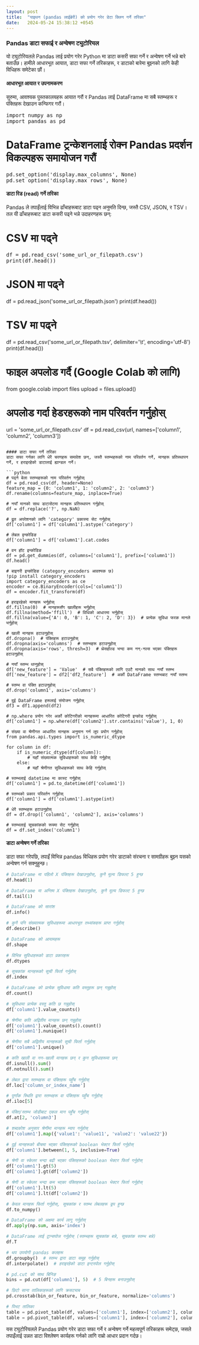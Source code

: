```yaml
---
layout: post
title:  "पाइथन (pandas लाईब्रेरी) को प्रयोग गरेर डेटा क्लिन गर्ने तरिका"
date:   2024-05-24 15:38:12 +0545
---
```

### Pandas डाटा सफाई र अन्वेषण ट्युटोरियल

यो ट्युटोरियलले Pandas लाई प्रयोग गरेर Python मा डाटा कसरी सफा गर्ने र अन्वेषण गर्ने भन्ने बारे बताउँछ। हामीले आधारभूत आयात, डाटा सफा गर्ने तरिकाहरू, र डाटाको बारेमा बुझ्नको लागि केही विधिहरू समेटेका छौं।

#### आधारभूत आयात र उपनामकरण
सुरुमा, आवश्यक पुस्तकालयहरू आयात गरौं र Pandas लाई DataFrame मा सबै स्तम्भहरू र पंक्तिहरू देखाउन कन्फिगर गरौं।

<pre>
import numpy as np
import pandas as pd
</pre>


# DataFrame ट्रन्केशनलाई रोक्न Pandas प्रदर्शन विकल्पहरू समायोजन गरौं
<pre>
pd.set_option('display.max_columns', None)
pd.set_option('display.max_rows', None)
</pre>

#### डाटा रिड (read) गर्ने तरिका
Pandas ले तपाइँलाई विभिन्न ढाँचाहरूबाट डाटा पढ्न अनुमति दिन्छ, जस्तै CSV, JSON, र TSV। तल यी ढाँचाहरूबाट डाटा कसरी पढ्ने भन्ने उदाहरणहरू छन्:

# CSV मा पढ्ने
<pre>
df = pd.read_csv('some_url_or_filepath.csv')
print(df.head())
</pre>

# JSON मा पढ्ने
df = pd.read_json('some_url_or_filepath.json')
print(df.head())

# TSV मा पढ्ने
df = pd.read_csv('some_url_or_filepath.tsv', delimiter='\t', encoding='utf-8')
print(df.head())

# फाइल अपलोड गर्दै (Google Colab को लागि)
from google.colab import files
upload = files.upload()

# अपलोड गर्दा हेडरहरूको नाम परिवर्तन गर्नुहोस्
url = 'some_url_or_filepath.csv'
df = pd.read_csv(url, names=['column1', 'column2', 'column3'])
```

#### डाटा सफा गर्ने तरिका
डाटा सफा गर्नका लागि धेरै चरणहरू समावेश छन्, जस्तै स्तम्भहरूको नाम परिवर्तन गर्ने, मानहरू प्रतिस्थापन गर्ने, र हराइरहेको डाटालाई ह्यान्डल गर्ने।

```python
# पढ्ने बेला स्तम्भहरूको नाम परिवर्तन गर्नुहोस्
df = pd.read_csv(df, header=None)
feature_map = {0: 'column1', 1: 'column2', 2: 'column3'}
df.rename(columns=feature_map, inplace=True)

# नयाँ मानको साथ डाटासेटमा मानहरू प्रतिस्थापन गर्नुहोस्
df = df.replace('?', np.NaN)

# द्रुत अपरेशनको लागि 'category' प्रकारमा सेट गर्नुहोस्
df['column1'] = df['column1'].astype('category')

# लेबल इन्कोडिङ
df['column1'] = df['column1'].cat.codes

# वन हॉट इन्कोडिङ
df = pd.get_dummies(df, columns=['column1'], prefix=['column1'])
df.head()

# बाइनरी इन्कोडिङ (category_encoders आवश्यक छ)
!pip install category_encoders
import category_encoders as ce
encoder = ce.BinaryEncoder(cols=['column1'])
df = encoder.fit_transform(df)

# हराइरहेको मानहरू भर्नुहोस्
df.fillna(0)  # मानहरूसँग खालीहरू भर्नुहोस्
df.fillna(method='ffill')  # विधिको आधारमा भर्नुहोस्
df.fillna(value={'A': 0, 'B': 1, 'C': 2, 'D': 3})  # प्रत्येक सुविधा फरक मानले भर्नुहोस्

# खाली मानहरू हटाउनुहोस्
df.dropna()  # पंक्तिहरू हटाउनुहोस्
df.dropna(axis='columns')  # स्तम्भहरू हटाउनुहोस्
df.dropna(axis='rows', thresh=3)  # थ्रेसहोल्ड भन्दा कम नन्-नल्स भएका पंक्तिहरू हटाउनुहोस्

# नयाँ स्तम्भ थप्नुहोस्
df['new_feature'] = 'Value'  # सबै पंक्तिहरूको लागि एउटै मानको साथ नयाँ स्तम्भ
df['new_feature'] = df2['df2_feature']  # अर्को DataFrame स्तम्भबाट नयाँ स्तम्भ

# स्तम्भ वा पंक्ति हटाउनुहोस्
df.drop('column1', axis='columns')

# दुई DataFrame हरूलाई संयोजन गर्नुहोस्
df3 = df1.append(df2)

# np.where प्रयोग गरेर अर्को कोटिगरीको मानहरूमा आधारित कोटिगरी इन्कोड गर्नुहोस्
df['column1'] = np.where(df['column2'].str.contains('value'), 1, 0)

# संख्या वा श्रेणीगत आधारित मानहरू अनुमान गर्न लूप प्रयोग गर्नुहोस्
from pandas.api.types import is_numeric_dtype

for column in df:
    if is_numeric_dtype(df[column]):
        # यहाँ संख्यात्मक सुविधाहरूको साथ केहि गर्नुहोस्
    else:
        # यहाँ श्रेणीगत सुविधाहरूको साथ केहि गर्नुहोस्

# स्तम्भलाई datetime मा कास्ट गर्नुहोस्
df['column1'] = pd.to_datetime(df['column1'])

# स्तम्भको प्रकार परिवर्तन गर्नुहोस्
df['column1'] = df['column1'].astype(int)

# धेरै स्तम्भहरू हटाउनुहोस्
df = df.drop(['column1', 'column2'], axis='columns')

# स्तम्भलाई सूचकांकको रूपमा सेट गर्नुहोस्
df = df.set_index('column1')
```

#### डाटा अन्वेषण गर्ने तरिका
डाटा सफा गरेपछि, तपाइँ विभिन्न pandas विधिहरू प्रयोग गरेर डाटाको संरचना र सामग्रीहरू बुझ्न यसको अन्वेषण गर्न सक्नुहुन्छ।

```python
# DataFrame मा पहिलो X पंक्तिहरू देखाउनुहोस्, कुनै मूल्य डिफल्ट 5 हुन्छ
df.head(1)

# DataFrame मा अन्तिम X पंक्तिहरू देखाउनुहोस्, कुनै मूल्य डिफल्ट 5 हुन्छ
df.tail(1)

# DataFrame को सारांश
df.info()

# कुनै पनि संख्यात्मक सुविधाहरूमा आधारभूत तथ्यांकहरू प्राप्त गर्नुहोस्
df.describe()

# DataFrame को आयामहरू
df.shape

# विभिन्न सुविधाहरूको डाटा प्रकारहरू
df.dtypes

# सूचकांक मानहरूको सूची फिर्ता गर्नुहोस्
df.index

# DataFrame को प्रत्येक सुविधामा कति वस्तुहरू छन् गन्नुहोस्
df.count()

# सुविधामा प्रत्येक वस्तु कति छ गन्नुहोस्
df['column1'].value_counts()

# श्रेणीमा कति अद्वितीय मानहरू छन् गन्नुहोस्
df['column1'].value_counts().count()
df['column1'].nunique()

# श्रेणीमा सबै अद्वितीय मानहरूको सूची फिर्ता गर्नुहोस्
df['column1'].unique()

# कति खाली वा नन-खाली मानहरू छन् र कुन सुविधाहरूमा छन्
df.isnull().sum()
df.notnull().sum()

# लेबल द्वारा स्तम्भहरू वा पंक्तिहरू पहुँच गर्नुहोस्
df.loc['column_or_index_name']

# पूर्णांक स्थिति द्वारा स्तम्भहरू वा पंक्तिहरू पहुँच गर्नुहोस्
df.iloc[5]

# पंक्ति/स्तम्भ जोडीबाट एकल मान पहुँच गर्नुहोस्
df.at[2, 'column3']

# शब्दकोश अनुसार श्रेणीमा मानहरू म्याप गर्नुहोस्
df['column1'].map({'value1': 'value11', 'value2': 'value22'})

# दुई मानहरूको बीचमा भएका पंक्तिहरूको boolean भेक्टर फिर्ता गर्नुहोस्
df['column1'].between(1, 5, inclusive=True)

# श्रेणी वा स्केलर भन्दा बढी भएका पंक्तिहरूको boolean भेक्टर फिर्ता गर्नुहोस्
df['column1'].gt(5)
df['column1'].gt(df['column2'])

# श्रेणी वा स्केलर भन्दा कम भएका पंक्तिहरूको boolean भेक्टर फिर्ता गर्नुहोस्
df['column1'].lt(5)
df['column1'].lt(df['column2'])

# केवल मानहरू फिर्ता गर्नुहोस्, सूचकांक र स्तम्भ लेबलहरू ड्रप हुन्छ
df.to_numpy()

# DataFrame को अक्षमा कार्य लागू गर्नुहोस्
df.apply(np.sum, axis='index')

# DataFrame लाई ट्रान्सपोज गर्नुहोस् (स्तम्भहरू सूचकांक बन्ने, सूचकांक स्तम्भ बन्ने)
df.T

# थप उपयोगी pandas कलहरू
df.groupby()  # स्तम्भ द्वारा डाटा समूह गर्नुहोस्
df.interpolate()  # हराइरहेको डाटा इन्टरपोल गर्नुहोस्

# pd.cut को साथ बिनिङ
bins = pd.cut(df['column1'], 5)  # 5 बिनहरू बनाउनुहोस्

# छिटो साना तालिकाहरूको लागि क्रसट्याब
pd.crosstab(bin_or_feature, bin_or_feature, normalize='columns')

# पिभट तालिका
table = pd.pivot_table(df, values=['column1'], index=['column2'], columns=['column3'])
table = pd.pivot_table(df, values=['column1'], index=['column2'], columns=['column3'], aggfunc=np.sum)
```

यस ट्युटोरियलले Pandas प्रयोग गरेर डाटा सफा गर्ने र अन्वेषण गर्ने महत्वपूर्ण तरिकाहरू समेट्छ, जसले तपाइँलाई उन्नत डाटा विश्लेषण कार्यहरू गर्नको लागि राम्रो आधार प्रदान गर्दछ।
